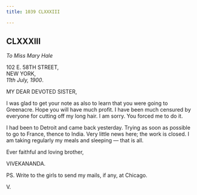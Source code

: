 ```yaml
---
title: 1039 CLXXXIII

---
```

  

  


## CLXXXIII

*To Miss Mary Hale*

102 E. 58TH STREET,  
NEW YORK,  
*11th July, 1900*.

MY DEAR DEVOTED SISTER,

I was glad to get your note as also to learn that you were going to
Greenacre. Hope you will have much profit. I have been much censured by
everyone for cutting off my long hair. I am sorry. You forced me to do
it.

I had been to Detroit and came back yesterday. Trying as soon as
possible to go to France, thence to India. Very little news here; the
work is closed. I am taking regularly my meals and sleeping — that is
all.

Ever faithful and loving brother,

VIVEKANANDA.

PS. Write to the girls to send my mails, if any, at Chicago.

V.